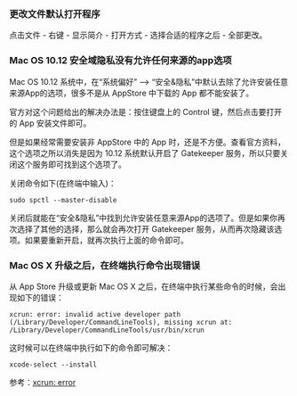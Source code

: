 ### 更改文件默认打开程序

点击文件 - 右键 - 显示简介 - 打开方式 - 选择合适的程序之后 - 全部更改。

### Mac OS 10.12 安全域隐私没有允许任何来源的app选项

Mac OS 10.12 系统中，在“系统偏好” --> “安全&隐私”中默认去除了允许安装任意来源App的选项，很多不是从 AppStore 中下载的 App 都不能安装了。

官方对这个问题给出的解决办法是：按住键盘上的 Control 键，然后点击要打开的 App 安装文件即可。

但是如果经常需要安装非 AppStore 中的 App 时，还是不方便。查看官方资料，这个选项之所以消失是因为 10.12 系统默认开启了 Gatekeeper 服务，所以只要关闭这个服务即可找到这个选项了。

关闭命令如下(在终端中输入)：

```shell
sudo spctl --master-disable
```

关闭后就能在“安全&隐私”中找到允许安装任意来源App的选项了。但是如果你再次选择了其他的选择，那么就会再次打开 Gatekeeper 服务，从而再次隐藏该选项。如果要重新开启，就再次执行上面的命令即可。

### Mac OS X 升级之后，在终端执行命令出现错误

从 App Store 升级或更新 Mac OS X 之后，在终端中执行某些命令的时候，会出现如下的错误：

```
xcrun: error: invalid active developer path (/Library/Developer/CommandLineTools), missing xcrun at: /Library/Developer/CommandLineTools/usr/bin/xcrun
```

这时候可以在终端中执行如下的命令即可解决：

```shell
xcode-select --install
```

参考：[xcrun: error](http://tips.tutorialhorizon.com/2015/10/01/xcrun-error-invalid-active-developer-path-library-developer-commandline-tools-missing-xcrun/)


